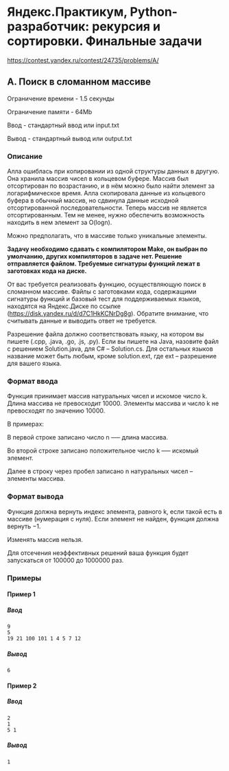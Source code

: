 # Яндекс.Практикум, Python-разработчик: рекурсия и сортировки. Финальные задачи

https://contest.yandex.ru/contest/24735/problems/A/

## A. Поиск в сломанном массиве

Ограничение времени - 1.5 секунды

Ограничение памяти - 64Mb

Ввод - стандартный ввод или input.txt

Вывод - стандартный вывод или output.txt


### Описание

Алла ошиблась при копировании из одной структуры данных в другую. Она хранила массив чисел в кольцевом буфере. Массив был отсортирован по возрастанию, и в нём можно было найти элемент за логарифмическое время. Алла скопировала данные из кольцевого буфера в обычный массив, но сдвинула данные исходной отсортированной последовательности. Теперь массив не является отсортированным. Тем не менее, нужно обеспечить возможность находить в нем элемент за O(logn).

Можно предполагать, что в массиве только уникальные элементы.

**Задачу необходимо сдавать с компилятором Make, он выбран по умолчанию, других компиляторов в задаче нет. Решение отправляется файлом. Требуемые сигнатуры функций лежат в заготовках кода на диске.**

От вас требуется реализовать функцию, осуществляющую поиск в сломанном массиве. Файлы с заготовками кода, содержащими сигнатуры функций и базовый тест для поддерживаемых языков, находятся на Яндекс.Диске по ссылке (https://disk.yandex.ru/d/d7C1HkKCNrDg8g). Обратите внимание, что считывать данные и выводить ответ не требуется.

Разрешение файла должно соответствовать языку, на котором вы пишете (.cpp, .java, .go, .js, .py). Если вы пишете на Java, назовите файл с решением Solution.java, для C# – Solution.cs. Для остальных языков название может быть любым, кроме solution.ext, где ext – разрешение для вашего языка. 

### Формат ввода

Функция принимает массив натуральных чисел и искомое число k. Длина массива не превосходит 10000. Элементы массива и число k не превосходят по значению 10000.

В примерах:

В первой строке записано число n –— длина массива.

Во второй строке записано положительное число k –— искомый элемент. 

Далее в строку через пробел записано n натуральных чисел – элементы массива. 

### Формат вывода

Функция должна вернуть индекс элемента, равного k, если такой есть в массиве (нумерация с нуля). Если элемент не найден, функция должна вернуть −1.

Изменять массив нельзя.

Для отсечения неэффективных решений ваша функция будет запускаться от 100000 до 1000000 раз. 

### Примеры

#### Пример 1

##### Ввод
```
9
5
19 21 100 101 1 4 5 7 12
```

##### Вывод
```
6
```

#### Пример 2

##### Ввод
```
2
1
5 1
```

##### Вывод
```
1
```

